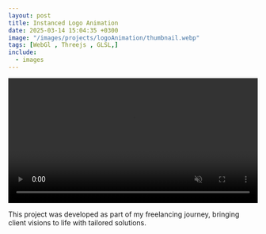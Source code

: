 ```yaml
---
layout: post
title: Instanced Logo Animation
date: 2025-03-14 15:04:35 +0300
image: "/images/projects/logoAnimation/thumbnail.webp"
tags: [WebGl , Threejs , GLSL,]
include:
  - images
---
```



<video width="100%" autoplay  autoreplay muted loop> <source src="/images/projects/logoAnimation/video.mp4" type="video/mp4">  </video>

This project was developed as part of my freelancing journey, bringing client visions to life with tailored solutions.